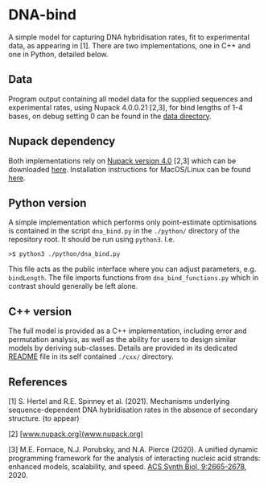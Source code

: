 # DNA-bind

A simple model for capturing DNA hybridisation rates, fit to experimental data, as appearing in [1]. There are two implementations, one in C++ and one in Python, detailed below.

## Data

Program output containing all model data for the supplied sequences and experimental rates, using Nupack 4.0.0.21 [2,3], for bind lengths of 1-4 bases, on debug setting 0 can be found in the [data directory](./data).

## Nupack dependency

Both implementations rely on [Nupack version 4.0](http://www.nupack.org/) [2,3] which can be downloaded [here](http://www.nupack.org/downloads). Installation instructions for MacOS/Linux can be found [here](https://docs.nupack.org/start/#maclinux-installation).

## Python version

A simple implementation which performs only point-estimate optimisations is contained in the script `dna_bind.py` in the `./python/` directory of the repository root. It should be run using `python3`. I.e.

```
>$ python3 ./python/dna_bind.py
```
This file acts as the public interface where you can adjust parameters, e.g. `bindLength`. The file imports functions from `dna_bind_functions.py` which in contrast should generally be left alone.

## C++ version

The full model is provided as a C++ implementation, including error and permutation analysis, as well as the ability for users to design similar models by deriving sub-classes. Details are provided in its dedicated [README](./cxx/README.md) file in its self contained `./cxx/` directory.

## References

[1] S. Hertel and R.E. Spinney et al. (2021). Mechanisms underlying sequence-dependent DNA hybridisation rates in the absence of secondary structure. (to appear)

[2] [www.nupack.org](www.nupack.org)

[3] M.E. Fornace, N.J. Porubsky, and N.A. Pierce (2020). A unified dynamic programming framework for the analysis of interacting nucleic acid strands: enhanced models, scalability, and speed. [ACS Synth Biol, 9:2665-2678](https://pubs.acs.org/doi/abs/10.1021/acssynbio.9b00523), 2020. 
